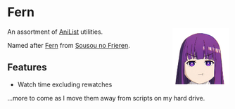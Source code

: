 # Fern

<img align="right" src="./static/fern.png" width="128">

An assortment of [AniList](https://anilist.co) utilities.

Named after [Fern](https://anilist.co/character/183965/Fern) from [Sousou no Frieren](https://anilist.co/anime/154587/Sousou-no-Frieren/).

## Features

* Watch time excluding rewatches

...more to come as I move them away from scripts on my hard drive.